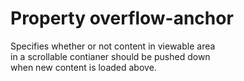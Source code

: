 # Property overflow-anchor

Specifies whether or not content in viewable area  
in a scrollable contianer should be pushed down  
when new content is loaded above.  
